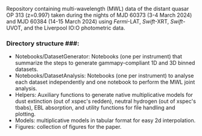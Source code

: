 Repository containing multi-wavelength (MWL) data of the distant quasar OP 313 (z=0.997) taken during the nights of MJD 60373 (3-4 March 2024) and MJD 60384 (14-15 March 2024) using _Fermi_-LAT, _Swift_-XRT, _Swift_-UVOT, and the Liverpool IO:O photometric data.

### Directory structure ###:

* Notebooks/DatasetGenerator: Notebooks (one per instrument) that summarize the steps to generate gammapy-compliant 1D and 3D binned datasets.
* Notebooks/DatasetAnalysis: Notebooks (one per instrument) to analyse each dataset independently and one notebook to perform the MWL joint analysis.
* Helpers: Auxiliary functions to generate native multiplicative models for dust extinction (out of xspec's redden), neutral hydrogen (out of xspec's tbabs), EBL absorption, and utility functions for file handling and plotting.
* Models: multiplicative models in tabular format for easy 2d interpolation.
* Figures: collection of figures for the paper.
